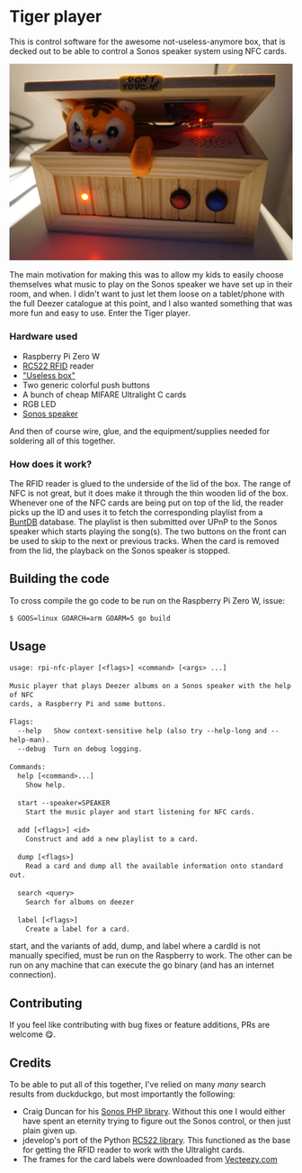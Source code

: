 # Tiger player
This is control software for the awesome not-useless-anymore box, that is decked out to be able to control a Sonos
speaker system using NFC cards.

![Tiger player](tigerplayer.png)

The main motivation for making this was to allow my kids to easily choose themselves what music to play on 
the Sonos speaker we have set up in their room, and when. I didn't want to just let them loose on a tablet/phone with
the full Deezer catalogue at this point, and I also wanted something that was more fun and easy to use. Enter the Tiger
player.

### Hardware used
* Raspberry Pi Zero W
* [RC522 RFID](https://www.amazon.de/dp/B071JTY28W/) reader
* ["Useless box"](https://www.amazon.de/dp/B077P4V1SV/)
* Two generic colorful push buttons
* A bunch of cheap MIFARE Ultralight C cards
* RGB LED
* [Sonos speaker](https://www.sonos.com/)

And then of course wire, glue, and the equipment/supplies needed for soldering all of this together.

### How does it work?
The RFID reader is glued to the underside of the lid of the box. The range of NFC is not great, but it does make it
through the thin wooden lid of the box. Whenever one of the NFC cards are being put on top of the lid, the reader picks
up the ID and uses it to fetch the corresponding playlist from a [BuntDB](https://github.com/tidwall/buntdb) database.
The playlist is then submitted over UPnP to the Sonos speaker which starts playing the song(s). The two buttons on the
front can be used to skip to the next or previous tracks. When the card is removed from the lid, the playback on the
Sonos speaker is stopped.

## Building the code
To cross compile the go code to be run on the Raspberry Pi Zero W, issue:
```bash
$ GOOS=linux GOARCH=arm GOARM=5 go build
```

## Usage
```
usage: rpi-nfc-player [<flags>] <command> [<args> ...]

Music player that plays Deezer albums on a Sonos speaker with the help of NFC
cards, a Raspberry Pi and some buttons.

Flags:
  --help   Show context-sensitive help (also try --help-long and --help-man).
  --debug  Turn on debug logging.

Commands:
  help [<command>...]
    Show help.

  start --speaker=SPEAKER
    Start the music player and start listening for NFC cards.

  add [<flags>] <id>
    Construct and add a new playlist to a card.

  dump [<flags>]
    Read a card and dump all the available information onto standard out.

  search <query>
    Search for albums on deezer

  label [<flags>]
    Create a label for a card.

```
start, and the variants of add, dump, and label where a cardId is not manually specified, must be run on the Raspberry
to work. The other can be run on any machine that can execute the go binary (and has an internet connection). 

## Contributing
If you feel like contributing with bug fixes or feature additions, PRs are welcome :yum:.

## Credits
To be able to put all of this together, I've relied on many _many_ search results from duckduckgo, but most importantly
the following:

* Craig Duncan for his [Sonos PHP library](https://github.com/duncan3dc/sonos). Without this one I would either have
spent an eternity trying to figure out the Sonos control, or then just plain given up.
* jdevelop's port of the Python [RC522 library](https://github.com/jdevelop/golang-rpi-extras/tree/master/rf522). This
functioned as the base for getting the RFID reader to work with the Ultralight cards.
* The frames for the card labels were downloaded from [Vecteezy.com](https://www.vecteezy.com)
